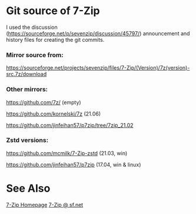 # Git source of 7-Zip

I used the discussion (https://sourceforge.net/p/sevenzip/discussion/45797/) announcement and history files for creating the git commits.

### Mirror source from:
https://sourceforge.net/projects/sevenzip/files/7-Zip/(Version)/7z(version)-src.7z/download

### Other mirrors:
https://github.com/7z/ (empty)

https://github.com/kornelski/7z (21.06)

https://github.com/jinfeihan57/p7zip/tree/7zip_21.02

### Zstd versions:
https://github.com/mcmilk/7-Zip-zstd (21.03, win)

https://github.com/jinfeihan57/p7zip (17.04, win & linux)

# See Also

[7-Zip Homepage](https://www.7-zip.org/)
[7-Zip @ sf.net](https://sourceforge.net/p/sevenzip/)
